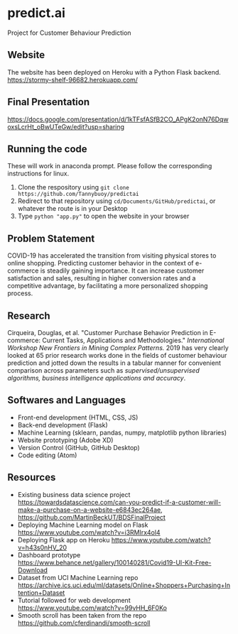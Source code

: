 # predict.ai
Project for Customer Behaviour Prediction

## Website
The website has been deployed on Heroku with a Python Flask backend. 
https://stormy-shelf-96682.herokuapp.com/

## Final Presentation
https://docs.google.com/presentation/d/1kTFsfASfB2CO_APgK2onN76DqwoxsLcrHt_oBwUTeGw/edit?usp=sharing

## Running the code 
These will work in anaconda prompt. Please follow the corresponding instructions for linux.
1. Clone the respository using `git clone https://github.com/Tannybuoy/predictai` 
2. Redirect to that repository using `cd/Documents/GitHub/predictai`, or whatever the route is in your Desktop
3. Type `python "app.py"` to open the website in your browser

## Problem Statement

COVID-19 has accelerated the transition from visiting physical stores to online shopping. Predicting customer behavior in the context of e-commerce is steadily gaining importance. It can increase customer satisfaction and sales, resulting in  higher conversion rates and a competitive advantage, by facilitating a more personalized shopping process.

## Research
Cirqueira, Douglas, et al. "Customer Purchase Behavior Prediction in E-commerce: Current Tasks, Applications and Methodologies." *International Workshop New Frontiers in Mining Complex Patterns.* 2019 has very clearly looked at 65 prior research works done in the fields of customer behaviour prediction and jotted down the results in a tabular manner for convenient comparison across parameters such as *supervised/unsupervised algorithms, business intelligence applications and accuracy*.

## Softwares and Languages
* Front-end development (HTML, CSS, JS) 
* Back-end development (Flask)
* Machine Learning (sklearn, pandas, numpy, matplotlib python libraries)
* Website prototyping (Adobe XD)
* Version Control (GitHub, GitHub Desktop)
* Code editing (Atom)

## Resources
* Existing business data science project https://towardsdatascience.com/can-you-predict-if-a-customer-will-make-a-purchase-on-a-website-e6843ec264ae, https://github.com/MartinBeckUT/BDSFinalProject
* Deploying Machine Learning model on Flask https://www.youtube.com/watch?v=i3RMlrx4ol4
* Deploying Flask app on Heroku https://www.youtube.com/watch?v=h43s0nHV_20
* Dashboard prototype https://www.behance.net/gallery/100140281/Covid19-UI-Kit-Free-Download
* Dataset from UCI Machine Learning repo https://archive.ics.uci.edu/ml/datasets/Online+Shoppers+Purchasing+Intention+Dataset
* Tutorial followed for web development https://www.youtube.com/watch?v=99vHH_6F0Ko
* Smooth scroll has been taken from the repo https://github.com/cferdinandi/smooth-scroll
